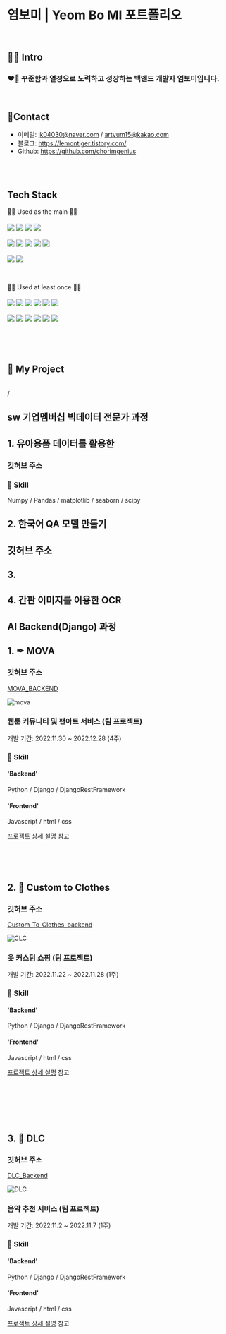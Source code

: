 # 염보미 | Yeom Bo MI 포트폴리오

<br>

## 🧑‍💻 Intro

### ❤️‍🔥 꾸준함과 열정으로 노력하고 성장하는 백엔드 개발자 염보미입니다.

<br>

## 📱Contact
- 이메일: jk04030@naver.com / artyum15@kakao.com
- 블로그: https://lemontiger.tistory.com/
- Github: https://github.com/chorimgenius

<br>
<br>

## Tech Stack

🧑‍💻 Used as the main 🧑‍💻
  <br>
  <br>
  <img src="https://img.shields.io/badge/Python-3776AB?style=for-the-badge&logo=Python&logoColor=white" align='center'/>
  <img src="https://img.shields.io/badge/django-092E20?style=for-the-badge&logo=django&logoColor=white" align='center'/>
  <img src="https://img.shields.io/badge/django rest framework-092E20?style=for-the-badge&logo=&logoColor=white" align='center'/>
  <img src="https://img.shields.io/badge/visual studio code-007ACC?style=for-the-badge&logo=Visual Studio Code&logoColor=white" align='center'/>
  <br>
  <br>
  <img src="https://img.shields.io/badge/Numpy-013243?style=for-the-badge&logo=Numpy&logoColor=white"  align='center'/>
  <img src="https://img.shields.io/badge/Pandas-150458?style=for-the-badge&logo=Pandas&logoColor=white"  align="center" />
  <img src="https://img.shields.io/badge/Anaconda-44A833?style=for-the-badge&logo=Anaconda&logoColor=white"  align="center" />
  <img src="https://img.shields.io/badge/PyTorch-EE4C2C?style=for-the-badge&logo=PyTorch&logoColor=white"  align="center" />
  <img src="https://img.shields.io/badge/TensorFlow-FF6F00?style=for-the-badge&logo=TensorFlow&logoColor=white"  align="center" />
  <br>
  <br>
  <img src="https://img.shields.io/badge/matplotlib-11557C?style=for-the-badge&logo=matplotlib&logoColor=white"  align="center" />
  <img src="https://img.shields.io/badge/Seaborn-7DB0BC?style=for-the-badge&logo=Seaborn&logoColor=white"  align="center" />
  <br>
  <br>
  <br>

 🧑‍💻 Used at least once 🧑‍💻  
  <br>
  <img src="https://img.shields.io/badge/html5-E34F26?style=for-the-badge&logo=html5&logoColor=white" align='center'>
  <img src="https://img.shields.io/badge/javascript-F7DF1E?style=for-the-badge&logo=javascript&logoColor=black" align='center'>
  <img src="https://img.shields.io/badge/linux-FCC624?style=for-the-badge&logo=linux&logoColor=black" align='center'>
  <img src="https://img.shields.io/badge/git-F05032?style=for-the-badge&logo=git&logoColor=white" align="center">
  <img src="https://img.shields.io/badge/github-181717?style=for-the-badge&logo=github&logoColor=white" align='center'>
  <img src="https://img.shields.io/badge/amazonaws-232F3E?style=for-the-badge&logo=amazonaws&logoColor=white" align="center">
  <br>
  <br>
  <img src="https://img.shields.io/badge/css-1572B6?style=for-the-badge&logo=css3&logoColor=white" align="center">
  <img src="https://img.shields.io/badge/bootstrap-7952B3?style=for-the-badge&logo=bootstrap&logoColor=white" align="center">
  <img src="https://img.shields.io/badge/gunicorn-499848?style=for-the-badge&logo=gunicorn&logoColor=white" align="center">
  <img src="https://img.shields.io/badge/postgresql-4169e1?style=for-the-badge&logo=postgresql&logoColor=white" align="center">
  <img src="https://img.shields.io/badge/nginx-009639?style=for-the-badge&logo=nginx&logoColor=white" align="center">
  <img src="https://img.shields.io/badge/Docker-2496ed?style=for-the-badge&logo=docker&logoColor=white" align="center">

  <br>
  <br>
  <br>

## 📂 My Project
<br>/
## sw 기업멤버십 빅데이터 전문가 과정
## 1. 유아용품 데이터를 활용한
### 깃허브 주소

### 🔧 Skill
Numpy / Pandas / matplotlib / seaborn / scipy 




## 2. 한국어 QA 모델 만들기
## 깃허브 주소

## 3. 

## 4. 간판 이미지를 이용한 OCR

## AI Backend(Django) 과정

## 1. ✒ MOVA
### 깃허브 주소
[MOVA_BACKEND](https://github.com/marinred/MOVA_BACKEND)

![mova](https://user-images.githubusercontent.com/112370211/218411213-621622b0-dc80-49b9-884b-1e70708a4e5a.png)


### 웹툰 커뮤니티 및 팬아트 서비스 (팀 프로젝트)
개발 기간: 2022.11.30 ~ 2022.12.28  (4주)  

### 🔧 Skill
#### 'Backend'
Python / Django / DjangoRestFramework

#### 'Frontend'
Javascript / html / css

[프로젝트 상세 설명](https://github.com/chorimgenius/Portfolio/blob/main/Project_detail/MOVA/MOVA.md) 참고

<br>
<br>
<br>

## 2. 👕 Custom to Clothes

### 깃허브 주소
[Custom_To_Clothes_backend](https://github.com/marinred/Custom_To_Clothes_DLC_Backend)

![CLC](https://user-images.githubusercontent.com/112370211/218411457-d1be7288-b26b-4f53-8dce-538e202f494b.png)


### 옷 커스텀 쇼핑 (팀 프로젝트)
개발 기간: 2022.11.22 ~ 2022.11.28  (1주)  

### 🔧 Skill
#### 'Backend'
Python / Django / DjangoRestFramework

#### 'Frontend'
Javascript / html / css

[프로젝트 상세 설명](https://github.com/chorimgenius/Portfolio/blob/main/Project_detail/custom_to_clothes/custom_to_clothes.md) 참고

<br>
<br>
<br>
<br>
<br>

## 3. 🎵 DLC

### 깃허브 주소

[DLC_Backend](https://github.com/marinred/DLC_Project)

![DLC](https://user-images.githubusercontent.com/112370211/218409095-bc3a1e02-81e7-4701-95f6-4c8a8271cbbf.png)

### 음악 추천 서비스 (팀 프로젝트)
개발 기간: 2022.11.2 ~ 2022.11.7  (1주)  

### 🔧 Skill
#### 'Backend'
Python / Django / DjangoRestFramework

#### 'Frontend'
Javascript / html / css

[프로젝트 상세 설명](https://github.com/chorimgenius/Portfolio/blob/main/Project_detail/DLC/DLC.md) 참고
